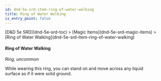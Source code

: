 ```yaml
---
id: dnd-5e-srd-item-ring-of-water-walking
title: Ring of Water Walking
is_entry_point: false
---
```


<breadcrumb>
[D&D 5e SRD](dnd-5e-srd-toc) >  [Magic Items](dnd-5e-srd-magic-items) > [Ring of Water Walking](dnd-5e-srd-item-ring-of-water-walking)
</breadcrumb>

#### Ring of Water Walking

*Ring, uncommon*

While wearing this ring, you can stand on and move across any liquid surface as if it were solid ground.

